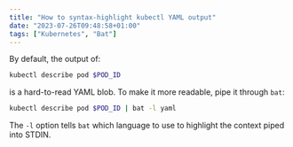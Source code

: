 ```yaml
---
title: "How to syntax-highlight kubectl YAML output"
date: "2023-07-26T09:48:58+01:00"
tags: ["Kubernetes", "Bat"]
---
```


By default, the output of:

```sh
kubectl describe pod $POD_ID
```

is a hard-to-read YAML blob. To make it more readable, pipe it through `bat`:

```sh
kubectl describe pod $POD_ID | bat -l yaml
```

The `-l` option tells `bat` which language to use to highlight the context piped
into STDIN.
